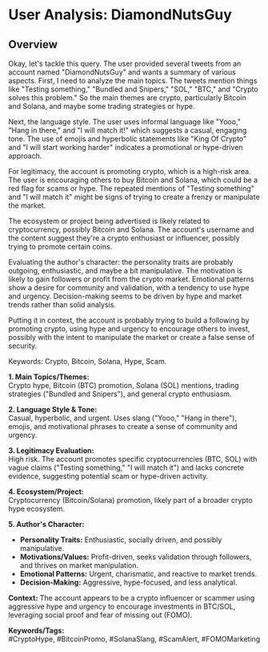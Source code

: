 # User Analysis: DiamondNutsGuy

## Overview

<think>
Okay, let's tackle this query. The user provided several tweets from an account named "DiamondNutsGuy" and wants a summary of various aspects. First, I need to analyze the main topics. The tweets mention things like "Testing something," "Bundled and Snipers," "SOL," "BTC," and "Crypto solves this problem." So the main themes are crypto, particularly Bitcoin and Solana, and maybe some trading strategies or hype.

Next, the language style. The user uses informal language like "Yooo," "Hang in there," and "I will match it!" which suggests a casual, engaging tone. The use of emojis and hyperbolic statements like "King Of Crypto" and "I will start working harder" indicates a promotional or hype-driven approach.

For legitimacy, the account is promoting crypto, which is a high-risk area. The user is encouraging others to buy Bitcoin and Solana, which could be a red flag for scams or hype. The repeated mentions of "Testing something" and "I will match it" might be signs of trying to create a frenzy or manipulate the market.

The ecosystem or project being advertised is likely related to cryptocurrency, possibly Bitcoin and Solana. The account's username and the content suggest they're a crypto enthusiast or influencer, possibly trying to promote certain coins.

Evaluating the author's character: the personality traits are probably outgoing, enthusiastic, and maybe a bit manipulative. The motivation is likely to gain followers or profit from the crypto market. Emotional patterns show a desire for community and validation, with a tendency to use hype and urgency. Decision-making seems to be driven by hype and market trends rather than solid analysis.

Putting it in context, the account is probably trying to build a following by promoting crypto, using hype and urgency to encourage others to invest, possibly with the intent to manipulate the market or create a false sense of security.

Keywords: Crypto, Bitcoin, Solana, Hype, Scam.
</think>

**1. Main Topics/Themes:**  
Crypto hype, Bitcoin (BTC) promotion, Solana (SOL) mentions, trading strategies ("Bundled and Snipers"), and general crypto enthusiasm.  

**2. Language Style & Tone:**  
Casual, hyperbolic, and urgent. Uses slang ("Yooo," "Hang in there"), emojis, and motivational phrases to create a sense of community and urgency.  

**3. Legitimacy Evaluation:**  
High risk. The account promotes specific cryptocurrencies (BTC, SOL) with vague claims ("Testing something," "I will match it") and lacks concrete evidence, suggesting potential scam or hype-driven activity.  

**4. Ecosystem/Project:**  
Cryptocurrency (Bitcoin/Solana) promotion, likely part of a broader crypto hype ecosystem.  

**5. Author's Character:**  
- **Personality Traits:** Enthusiastic, socially driven, and possibly manipulative.  
- **Motivations/Values:** Profit-driven, seeks validation through followers, and thrives on market manipulation.  
- **Emotional Patterns:** Urgent, charismatic, and reactive to market trends.  
- **Decision-Making:** Aggressive, hype-focused, and less analytical.  

**Context:** The account appears to be a crypto influencer or scammer using aggressive hype and urgency to encourage investments in BTC/SOL, leveraging social proof and fear of missing out (FOMO).  

**Keywords/Tags:**  
#CryptoHype, #BitcoinPromo, #SolanaSlang, #ScamAlert, #FOMOMarketing